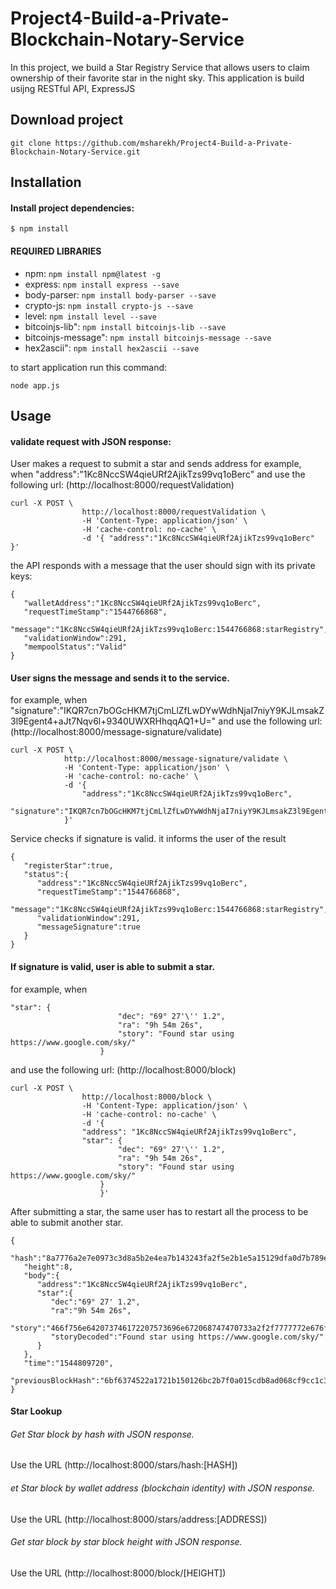 # Project4-Build-a-Private-Blockchain-Notary-Service


In this project, we build a Star Registry Service that allows users to claim ownership of their favorite star in the night sky. 
This application is build usijng RESTful API, ExpressJS 


## Download project
```
git clone https://github.com/msharekh/Project4-Build-a-Private-Blockchain-Notary-Service.git

```



## Installation 

#### Install project dependencies:
```
$ npm install
```
#### REQUIRED LIBRARIES
- npm:            `npm install npm@latest -g`
- express:        `npm install express --save`
- body-parser:    `npm install body-parser --save`
- crypto-js:      `npm install crypto-js --save`
- level:          `npm install level --save`
- bitcoinjs-lib": `npm install bitcoinjs-lib --save`
- bitcoinjs-message": `npm install bitcoinjs-message --save`
- hex2ascii": `npm install hex2ascii --save`
 
 
to start application run this command:
```
node app.js
```


## Usage
 
#### validate request with JSON response:

User makes a request to submit a star and sends address
for example, when "address":"1Kc8NccSW4qieURf2AjikTzs99vq1oBerc" and use the following url:
(http://localhost:8000/requestValidation)
```
curl -X POST \
                http://localhost:8000/requestValidation \
                -H 'Content-Type: application/json' \
                -H 'cache-control: no-cache' \
                -d '{ "address":"1Kc8NccSW4qieURf2AjikTzs99vq1oBerc" }'

```
the API responds with a message that the user should sign with its private keys:

```
{  
   "walletAddress":"1Kc8NccSW4qieURf2AjikTzs99vq1oBerc",
   "requestTimeStamp":"1544766868",
   "message":"1Kc8NccSW4qieURf2AjikTzs99vq1oBerc:1544766868:starRegistry",
   "validationWindow":291,
   "mempoolStatus":"Valid"
}
```

#### User signs the message and sends it to the service.
for example, when "signature":"IKQR7cn7bOGcHKM7tjCmLlZfLwDYwWdhNjaI7niyY9KJLmsakZ3l9Egent4+aJt7Nqv6l+9340UWXRHhqqAQ1+U="
and use the following url:
(http://localhost:8000/message-signature/validate)

```
curl -X POST \
            http://localhost:8000/message-signature/validate \
            -H 'Content-Type: application/json' \
            -H 'cache-control: no-cache' \
            -d '{
                "address":"1Kc8NccSW4qieURf2AjikTzs99vq1oBerc",
                "signature":"IKQR7cn7bOGcHKM7tjCmLlZfLwDYwWdhNjaI7niyY9KJLmsakZ3l9Egent4+aJt7Nqv6l+9340UWXRHhqqAQ1+U="
            }'
```

Service checks if signature is valid. it informs the user of the result
```
{  
   "registerStar":true,
   "status":{  
      "address":"1Kc8NccSW4qieURf2AjikTzs99vq1oBerc",
      "requestTimeStamp":"1544766868",
      "message":"1Kc8NccSW4qieURf2AjikTzs99vq1oBerc:1544766868:starRegistry",
      "validationWindow":291,
      "messageSignature":true
   }
}
```


#### If signature is valid, user is able to submit a star.
for example, when 
```
"star": {
                        "dec": "69° 27'\'' 1.2",
                        "ra": "9h 54m 26s",
                        "story": "Found star using https://www.google.com/sky/"
                    }
 ```
 and use the following url:
(http://localhost:8000/block)
```
curl -X POST \
                http://localhost:8000/block \
                -H 'Content-Type: application/json' \
                -H 'cache-control: no-cache' \
                -d '{
                "address": "1Kc8NccSW4qieURf2AjikTzs99vq1oBerc",
                "star": {
                        "dec": "69° 27'\'' 1.2",
                        "ra": "9h 54m 26s",
                        "story": "Found star using https://www.google.com/sky/"
                    }
            	    }'
```
After submitting a star, the same user has to restart all the process to be able to submit another star. 
```
{  
   "hash":"8a7776a2e7e0973c3d8a5b2e4ea7b143243fa2f5e2b1e5a15129dfa0d7b789e1",
   "height":8,
   "body":{  
      "address":"1Kc8NccSW4qieURf2AjikTzs99vq1oBerc",
      "star":{  
         "dec":"69° 27' 1.2",
         "ra":"9h 54m 26s",
         "story":"466f756e642073746172207573696e672068747470733a2f2f7777772e676f6f676c652e636f6d2f736b792f",
         "storyDecoded":"Found star using https://www.google.com/sky/"
      }
   },
   "time":"1544809720",
   "previousBlockHash":"6bf6374522a1721b150126bc2b7f0a015cdb8ad068cf9cc1c38ab5bb605271da"
}
```

 #### Star Lookup 
 
 ###### Get Star block by hash with JSON response.
 Use the URL (http://localhost:8000/stars/hash:[HASH])
 
  ###### et Star block by wallet address (blockchain identity) with JSON response.
 Use the URL (http://localhost:8000/stars/address:[ADDRESS])
 
  ###### Get star block by star block height with JSON response.
 Use the URL (http://localhost:8000/block/[HEIGHT])
 
 
